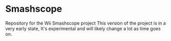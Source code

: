 # Smashscope
Repository for the Wii Smashscope project
This version of the project is in a very early state, It's experimental and will likely change a lot as time goes on.

